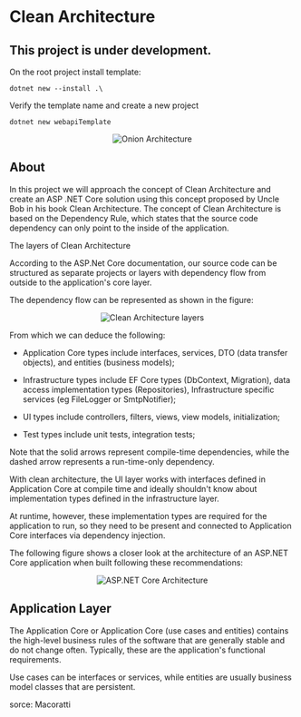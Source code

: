 # Clean Architecture
## This project is under development.

On the root project install template:
````
dotnet new --install .\
````
Verify the template name and create a new project
````
dotnet new webapiTemplate
````

<p align="center">
  <img src="https://www.macoratti.net/20/10/aspc_cleanarq11.jpg" alt="Onion Architecture"/>
</p>

## About <a name = "about"></a>

In this project we will approach the concept of Clean Architecture and create an ASP .NET Core solution using this concept proposed by Uncle Bob in his book Clean Architecture.
The concept of Clean Architecture is based on the Dependency Rule, which states that the source code dependency can only point to the inside of the application.

The layers of Clean Architecture

According to the ASP.Net Core documentation, our source code can be structured as separate projects or layers with dependency flow from outside to the application's core layer.

The dependency flow can be represented as shown in the figure:
<p align="center">
  <img src="https://www.macoratti.net/20/10/aspc_cleanarq12.jpg" alt="Clean Architecture layers"/>
</p>

From which we can deduce the following:

- Application Core types include interfaces, services, DTO (data transfer objects), and entities (business models);
 
- Infrastructure types include EF Core types (DbContext, Migration), data access implementation types (Repositories), Infrastructure specific services (eg FileLogger or SmtpNotifier);
 
- UI types include controllers, filters, views, view models, initialization;
 
- Test types include unit tests, integration tests;

Note that the solid arrows represent compile-time dependencies, while the dashed arrow represents a run-time-only dependency.

With clean architecture, the UI layer works with interfaces defined in Application Core at compile time and ideally shouldn't know about implementation types defined in the infrastructure layer.

At runtime, however, these implementation types are required for the application to run, so they need to be present and connected to Application Core interfaces via dependency injection.

The following figure shows a closer look at the architecture of an ASP.NET Core application when built following these recommendations:

<p align="center">
  <img src="https://www.macoratti.net/20/10/aspc_cleanarq18.png" alt="ASP.NET Core Architecture"/>
</p>

## Application Layer <a name = "application_layer"></a>

The Application Core or Application Core (use cases and entities) contains the high-level business rules of the software that are generally stable and do not change often. Typically, these are the application's functional requirements.

Use cases can be interfaces or services, while entities are usually business model classes that are persistent.

sorce: Macoratti
